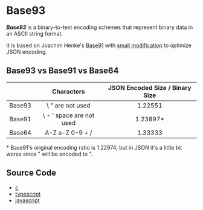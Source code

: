 # Base93

***Base93*** is a binary-to-text encoding schemes that represent binary data in an ASCII string format. 

It is based on Joachim Henke's [Base91](http://base91.sourceforge.net/) with [small modification](https://github.com/ticlo/jsonesc/commit/df4516616b6088ed2c07e8986094b25afb0a45cb#diff-e5daa9e13f272067963c7e68fd9afd3d) to optimize JSON encoding.

## Base93 vs Base91 vs Base64

||Characters|JSON Encoded Size / Binary Size|
|:---:|:---:|:---:|
|Base93| \ " are not used|1.22551|
|Base91| \ - ' space are not used|1.23897*|
|Base64|A-Z a-Z 0-9 + /|1.33333|

\* Base91's original encoding ratio is 1.22974, but in JSON it's a little bit worse since " will be encoded to \".

## Source Code

* [c](https://github.com/ticlo/jsonesc/tree/master/base93/c)
* [typescript](https://github.com/ticlo/jsonesc/blob/master/src/base93.ts)
* [javascript](https://github.com/ticlo/jsonesc/blob/master/dist/base93.js)
